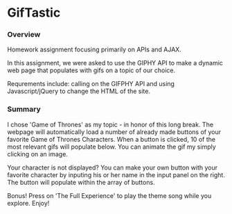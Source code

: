 # GifTastic

### Overview

Homework assignment focusing primarily on APIs and AJAX. 

In this assignment, we were asked to use the GIPHY API to make a dynamic web page that populates with gifs on a topic of our choice. 

Requrements include: calling on the GIFPHY API and using Javascript/jQuery to change the HTML of the site. 

### Summary

I chose 'Game of Thrones' as my topic - in honor of this long break. The webpage will automatically load a number of already made buttons of your favorite Game of Thrones Characters. When a button is clicked, 10 of the most relevant gifs will populate below. You can animate the gif my simply clicking on an image. 

Your character is not displayed? You can make your own button with your favorite character by inputing his or her name in the input panel on the right. The button will populate within the array of buttons. 

Bonus! Press on 'The Full Experience' to play the theme song while you explore. Enjoy! 


